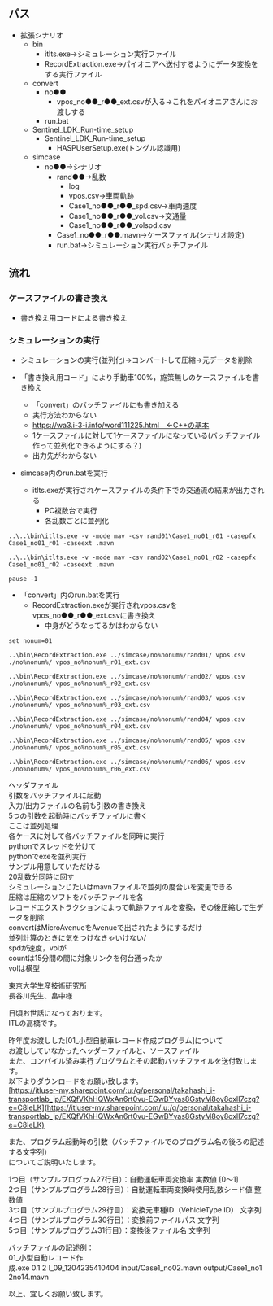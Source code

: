 ## パス
- 拡張シナリオ
	- bin
		- itlts.exe→シミュレーション実行ファイル
		- RecordExtraction.exe→パイオニアへ送付するようにデータ変換をする実行ファイル
	- convert
		- no●●
			- vpos_no●●_r●●_ext.csvが入る→これをパイオニアさんにお渡しする
		- run.bat
	- Sentinel_LDK_Run-time_setup
		- Sentinel_LDK_Run-time_setup
			- HASPUserSetup.exe(トングル認識用)
	- simcase
		- no●●→シナリオ
			- rand●●→乱数
				- log
				- vpos.csv→車両軌跡
				- Case1_no●●_r●●_spd.csv→車両速度
				- Case1_no●●_r●●_vol.csv→交通量
				- Case1_no●●_r●●_volspd.csv
			- Case1_no●●_r●●.mavn→ケースファイル(シナリオ設定)
			- run.bat→シミュレーション実行バッチファイル
## 流れ
### ケースファイルの書き換え
- 書き換え用コードによる書き換え




### シミュレーションの実行
- シミュレーションの実行(並列化)→コンバートして圧縮→元データを削除





- 「書き換え用コード」により手動車100%，施策無しのケースファイルを書き換え
	- 「convert」のバッチファイルにも書き加える
	- 実行方法わからない
	- https://wa3.i-3-i.info/word111225.html　←C++の基本
	- 1ケースファイルに対して1ケースファイルになっている(バッチファイル作って並列化できるようにする？)
	- 出力先がわからない
- simcase内のrun.batを実行
	- itlts.exeが実行されケースファイルの条件下での交通流の結果が出力される
		- PC複数台で実行
		- 各乱数ごとに並列化
~~~
..\..\bin\itlts.exe -v -mode mav -csv rand01\Case1_no01_r01 -casepfx Case1_no01_r01 -caseext .mavn

..\..\bin\itlts.exe -v -mode mav -csv rand02\Case1_no01_r02 -casepfx Case1_no01_r02 -caseext .mavn

pause -1
~~~
- 「convert」内のrun.batを実行
	- RecordExtraction.exeが実行されvpos.csvをvpos_no●●_r●●_ext.csvに書き換え
		- 中身がどうなってるかはわからない
~~~
set nonum=01

..\bin\RecordExtraction.exe ../simcase/no%nonum%/rand01/ vpos.csv ./no%nonum%/ vpos_no%nonum%_r01_ext.csv

..\bin\RecordExtraction.exe ../simcase/no%nonum%/rand02/ vpos.csv ./no%nonum%/ vpos_no%nonum%_r02_ext.csv

..\bin\RecordExtraction.exe ../simcase/no%nonum%/rand03/ vpos.csv ./no%nonum%/ vpos_no%nonum%_r03_ext.csv

..\bin\RecordExtraction.exe ../simcase/no%nonum%/rand04/ vpos.csv ./no%nonum%/ vpos_no%nonum%_r04_ext.csv

..\bin\RecordExtraction.exe ../simcase/no%nonum%/rand05/ vpos.csv ./no%nonum%/ vpos_no%nonum%_r05_ext.csv

..\bin\RecordExtraction.exe ../simcase/no%nonum%/rand06/ vpos.csv ./no%nonum%/ vpos_no%nonum%_r06_ext.csv
~~~

ヘッダファイル  
引数をバッチファイルに起動  
入力/出力ファイルの名前も引数の書き換え  
5つの引数を起動時にバッチファイルに書く  
ここは並列処理  
各ケースに対して各バッチファイルを同時に実行  
pythonでスレッドを分けて  
pythonでexeを並列実行  
サンプル用意していただける  
20乱数分同時に回す  
シミュレーションじたいはmavnファイルで並列の度合いを変更できる  
圧縮は圧縮のソフトをバッチファイルを各  
レコードエクストラクションによって軌跡ファイルを変換，その後圧縮して生データを削除  
convertはMicroAvenueをAvenueで出されたようにするだけ  
並列計算のときに気をつけなきゃいけない/  
spdが速度，volが  
countは15分間の間に対象リンクを何台通ったか  
volは横型

東京大学生産技術研究所  
長谷川先生、畠中様  
  
日頃お世話になっております。  
ITLの高橋です。  
  
昨年度お渡しした[01_小型自動車レコード作成プログラム]について  
お渡ししていなかったヘッダーファイルと、ソースファイル  
また、コンパイル済み実行プログラムとその起動バッチファイルを送付致します。  
以下よりダウンロードをお願い致します。  
[https://itluser-my.sharepoint.com/:u:/g/personal/takahashi_i-transportlab_jp/EXQfVKhHQWxAn6rt0vu-EGwBYyas8GstyM8oy8oxlI7czg?e=C8IeLK](https://itluser-my.sharepoint.com/:u:/g/personal/takahashi_i-transportlab_jp/EXQfVKhHQWxAn6rt0vu-EGwBYyas8GstyM8oy8oxlI7czg?e=C8IeLK)  
  
また、プログラム起動時の引数（バッチファイルでのプログラム名の後ろの記述する文字列）  
についてご説明いたします。  
  
1つ目（サンプルプログラム27行目）：自動運転車両変換率 実数値 [0～1]  
2つ目（サンプルプログラム28行目）：自動運転車両変換時使用乱数シード値 整数値  
3つ目（サンプルプログラム29行目）：変換元車種ID（VehicleType ID） 文字列  
4つ目（サンプルプログラム30行目）：変換前ファイルパス 文字列  
5つ目（サンプルプログラム31行目）：変換後ファイル名 文字列  
  
バッチファイルの記述例：  
01_小型自動レコード作成.exe 0.1 2 I_09_1204235410404 input/Case1_no02.mavn output/Case1_no12no14.mavn  
  
以上、宜しくお願い致します。